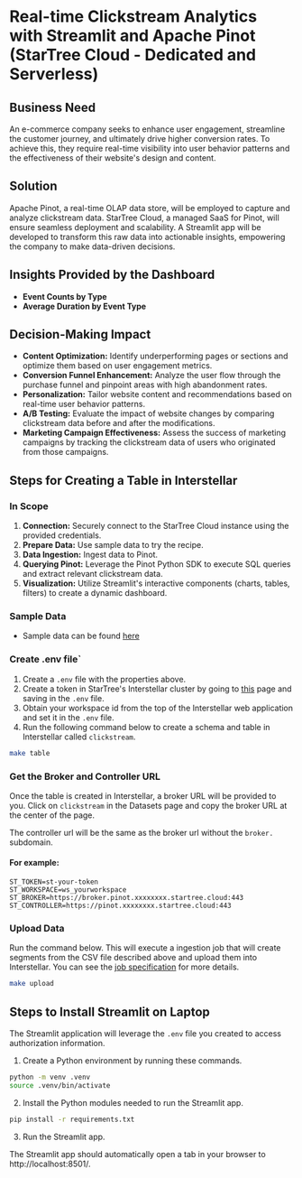 # Real-time Clickstream Analytics with Streamlit and Apache Pinot (StarTree Cloud - Dedicated and Serverless)

## Business Need
An e-commerce company seeks to enhance user engagement, streamline the customer journey, and ultimately drive higher conversion rates. To achieve this, they require real-time visibility into user behavior patterns and the effectiveness of their website's design and content.

## Solution
Apache Pinot, a real-time OLAP data store, will be employed to capture and analyze clickstream data. StarTree Cloud, a managed SaaS for Pinot, will ensure seamless deployment and scalability. A Streamlit app will be developed to transform this raw data into actionable insights, empowering the company to make data-driven decisions.

## Insights Provided by the Dashboard
- **Event Counts by Type**
- **Average Duration by Event Type**

## Decision-Making Impact
- **Content Optimization:** Identify underperforming pages or sections and optimize them based on user engagement metrics.
- **Conversion Funnel Enhancement:** Analyze the user flow through the purchase funnel and pinpoint areas with high abandonment rates.
- **Personalization:** Tailor website content and recommendations based on real-time user behavior patterns.
- **A/B Testing:** Evaluate the impact of website changes by comparing clickstream data before and after the modifications.
- **Marketing Campaign Effectiveness:** Assess the success of marketing campaigns by tracking the clickstream data of users who originated from those campaigns.

## Steps for Creating a Table in Interstellar

### In Scope
1. **Connection:** Securely connect to the StarTree Cloud instance using the provided credentials.
2. **Prepare Data:** Use sample data to try the recipe.
3. **Data Ingestion:** Ingest data to Pinot.
4. **Querying Pinot:** Leverage the Pinot Python SDK to execute SQL queries and extract relevant clickstream data.
5. **Visualization:** Utilize Streamlit's interactive components (charts, tables, filters) to create a dynamic dashboard.

### Sample Data
- Sample data can be found [here](data/clickstream_sample.csv)

### Create .env file`

1. Create a `.env` file with the properties above.
2. Create a token in StarTree's Interstellar cluster by going to [this](https://apps.celpxu.cp.s7e.startree.cloud/pinot-api-tokens) page and saving in the `.env` file. 
3. Obtain your workspace id from the top of the Interstellar web application and set it in the `.env` file.
4. Run the following command below to create a schema and table in Interstellar called `clickstream`.

```bash
make table
```

### Get the Broker and Controller URL

Once the table is created in Interstellar, a broker URL will be provided to you. Click on `clickstream` in the Datasets page and copy the broker URL at the center of the page.

The controller url will be the same as the broker url without the `broker.` subdomain. 

#### For example:
```
ST_TOKEN=st-your-token
ST_WORKSPACE=ws_yourworkspace
ST_BROKER=https://broker.pinot.xxxxxxxx.startree.cloud:443
ST_CONTROLLER=https://pinot.xxxxxxxx.startree.cloud:443
```

### Upload Data
Run the command below. This will execute a ingestion job that will create segments from the CSV file described above and upload them into Interstellar. You can see the [job specification](config/ingestionJobSpec.yaml) for more details.

```bash
make upload
```

## Steps to Install Streamlit on Laptop

The Streamlit application will leverage the `.env` file you created to access authorization information.

1. Create a Python environment by running these commands.

```bash
python -m venv .venv
source .venv/bin/activate
```

2. Install the Python modules needed to run the Streamlit app.

```bash
pip install -r requirements.txt
```

3. Run the Streamlit app.

The Streamlit app should automatically open a tab in your browser to http://localhost:8501/.

